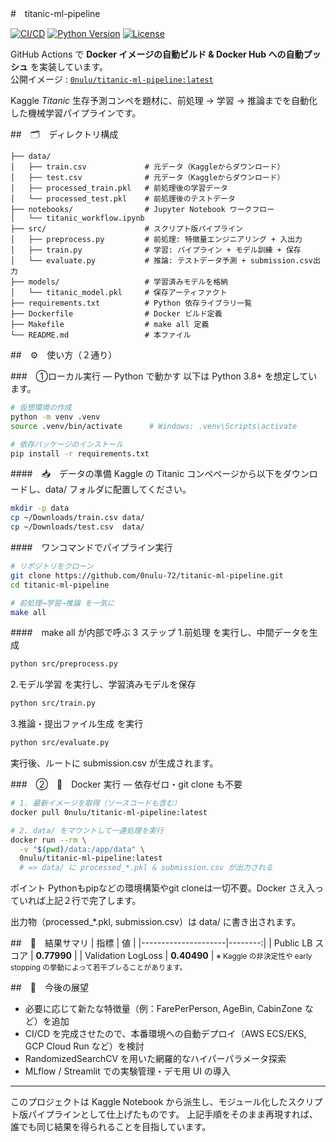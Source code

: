 #　titanic-ml-pipeline

[![CI/CD](https://github.com/0nulu-72/titanic-ml-pipeline/actions/workflows/docker.yml/badge.svg)](https://github.com/0nulu-72/titanic-ml-pipeline/actions/workflows/docker.yml)
[![Python Version](https://img.shields.io/badge/python-3.10-blue?logo=python&logoColor=white)](https://www.python.org)
[![License](https://img.shields.io/badge/license-Apache%202.0-blue)](LICENSE)

GitHub Actions で **Docker イメージの自動ビルド & Docker Hub への自動プッシュ** を実装しています。  
公開イメージ : [`0nulu/titanic-ml-pipeline:latest`](https://hub.docker.com/r/0nulu/titanic-ml-pipeline)

Kaggle *Titanic* 生存予測コンペを題材に、前処理 → 学習 → 推論までを自動化した機械学習パイプラインです。

##　🗂️　ディレクトリ構成
```
├── data/
│   ├── train.csv             # 元データ（Kaggleからダウンロード）
│   ├── test.csv              # 元データ（Kaggleからダウンロード）
│   ├── processed_train.pkl   # 前処理後の学習データ
│   └── processed_test.pkl    # 前処理後のテストデータ
├── notebooks/                # Jupyter Notebook ワークフロー
│   └── titanic_workflow.ipynb
├── src/                      # スクリプト版パイプライン
│   ├── preprocess.py         # 前処理: 特徴量エンジニアリング + 入出力
│   ├── train.py              # 学習: パイプライン + モデル訓練 + 保存
│   └── evaluate.py           # 推論: テストデータ予測 + submission.csv出力
├── models/                   # 学習済みモデルを格納
│   └── titanic_model.pkl     # 保存アーティファクト
├── requirements.txt          # Python 依存ライブラリ一覧
├── Dockerfile                # Docker ビルド定義
├── Makefile                  # make all 定義
└── README.md                 # 本ファイル
```

##　⚙️　使い方（２通り）

###　①ローカル実行 ― Python で動かす
以下は Python 3.8+ を想定しています。
```bash
# 仮想環境の作成
python -m venv .venv
source .venv/bin/activate      # Windows: .venv\Scripts\activate

# 依存パッケージのインストール
pip install -r requirements.txt

```


####　📥　データの準備
Kaggle の Titanic コンペページから以下をダウンロードし、data/ フォルダに配置してください。
```bash
mkdir -p data
cp ~/Downloads/train.csv data/
cp ~/Downloads/test.csv  data/
```


####　ワンコマンドでパイプライン実行
```bash
# リポジトリをクローン
git clone https://github.com/0nulu-72/titanic-ml-pipeline.git
cd titanic-ml-pipeline

# 前処理→学習→推論 を一気に
make all
```

####　make&nbsp;all が内部で呼ぶ 3 ステップ
1.前処理 を実行し、中間データを生成
```bash
python src/preprocess.py
```

2.モデル学習 を実行し、学習済みモデルを保存
```bash
python src/train.py
```

3.推論・提出ファイル生成 を実行
```bash
python src/evaluate.py
```
実行後、ルートに submission.csv が生成されます。


###　②　🐳　Docker 実行 ― 依存ゼロ・git clone も不要
```bash
# 1. 最新イメージを取得（ソースコードも含む）
docker pull 0nulu/titanic-ml-pipeline:latest

# 2. data/ をマウントして一連処理を実行
docker run --rm \
  -v "$(pwd)/data:/app/data" \
  0nulu/titanic-ml-pipeline:latest
  # => data/ に processed_*.pkl & submission.csv が出力される
```
ポイント
Pythonもpipなどの環境構築やgit cloneは一切不要。Docker さえ入っていれば上記２行で完了します。

出力物（processed_*.pkl, submission.csv）は data/ に書き出されます。


##　🎯　結果サマリ
| 指標                | 値      |
|---------------------|--------:|
| Public LB スコア     | **0.77990** |
| Validation LogLoss | **0.40490** |
<small>※ Kaggle の非決定性や early stopping の挙動によって若干ブレることがあります。</small>


##　🚀　今後の展望
- 必要に応じて新たな特徴量（例：FarePerPerson, AgeBin, CabinZone など）を追加
- CI/CD を完成させたので、本番環境への自動デプロイ（AWS ECS/EKS, GCP Cloud Run など）を検討
- RandomizedSearchCV を用いた網羅的なハイパーパラメータ探索
- MLflow / Streamlit での実験管理・デモ用 UI の導入

---
このプロジェクトは Kaggle Notebook から派生し、モジュール化したスクリプト版パイプラインとして仕上げたものです。
上記手順をそのまま再現すれば、誰でも同じ結果を得られることを目指しています。


